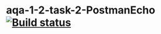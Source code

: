 # aqa-1-2-task-2-PostmanEcho [![Build status](https://ci.appveyor.com/api/projects/status/kdhfur0vopjj2mso?svg=true)](https://ci.appveyor.com/project/m-starilov/aqa-1-2-task-2-postmanecho)
